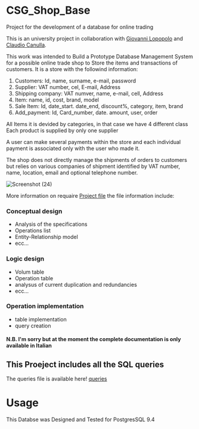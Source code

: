 # CSG_Shop_Base
Project for the development of a database for online trading

This is an university project in collaboration with [Giovanni Lopopolo](https://github.com/giovannilopopolo98) and [Claudio Canulla](https://github.com/claudioc93).


This work was intended to Build a Prototype Database Management System for a possible online trade shop to Store the items and transactions of customers. It is a store with the followind information:

1. Customers: Id, name, surname, e-mail, password
2. Supplier: VAT number, cel, E-mail, Address
3. Shipping company: VAT numver, name, e-mail, cell, Address
4. Item: name, id, cost, brand, model
5. Sale Item: Id, date_start. date_end, discount%, category, item, brand
6. Add_payment: Id, Card_number, date. amount, user, order

All Items it is devided by categories, in that case we have 4 different class
Each product is supplied by only one supplier

A user can make several payments within the store and each individual payment is
associated only with the user who made it.

The shop does not directly manage the shipments of orders to customers but relies on various companies of
shipment identified by VAT number, name, location, email and optional telephone number.

![Screenshot (24)](https://user-images.githubusercontent.com/71655239/170264194-a46102b7-130d-47fd-ae8e-940c4181d887.png)


More information on requaire [Project file](https://github.com/Sigma117/CSG_Shop_Base/blob/main/Negozio%20Elettronica%20FINALE%20V2.5.pdf)
the file information include:
### Conceptual design
-   Analysis of the specifications
-   Operations list
-   Entity-Relationship model
-   ecc...

### Logic design
- Volum table
- Operation table
- analysus of current duplication and redundancies
- ecc...

### Operation implementation
- table implementation
- query creation

#### N.B. I'm sorry but at the moment the complete documentation is only available in Italian

## This Proeject includes all the SQL queries
The queries file is available here! [queries](https://github.com/Sigma117/CSG_Shop_Base/blob/main/query%20V5.3.SQL)

# Usage

This Databse was Designed and Tested for PostgresSQL 9.4
